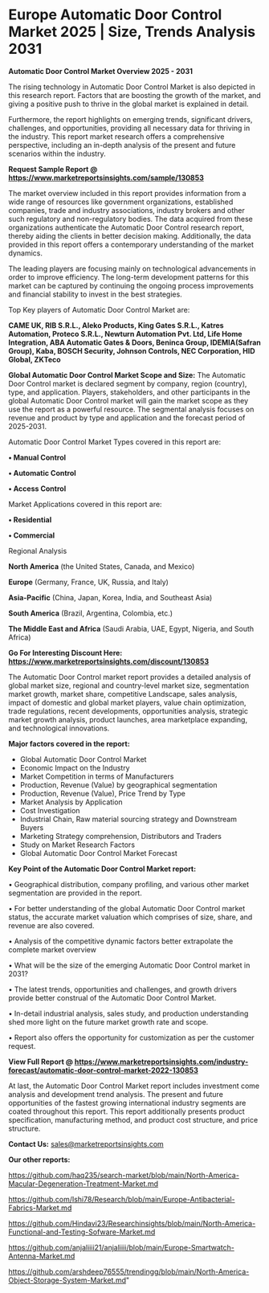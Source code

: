  # Europe Automatic Door Control Market 2025 | Size, Trends Analysis 2031

<Strong> Automatic Door Control Market Overview 2025 - 2031</strong>

The rising technology in Automatic Door Control Market is also depicted in this research report. Factors that are boosting the growth of the market, and giving a positive push to thrive in the global market is explained in detail.

Furthermore, the report highlights on emerging trends, significant drivers, challenges, and opportunities, providing all necessary data for thriving in the industry. This report market research offers a comprehensive perspective, including an in-depth analysis of the present and future scenarios within the industry.

<strong>Request Sample Report @ <a href=https://www.marketreportsinsights.com/sample/130853>https://www.marketreportsinsights.com/sample/130853</a></strong>

The market overview included in this report provides information from a wide range of resources like government organizations, established companies, trade and industry associations, industry brokers and other such regulatory and non-regulatory bodies. The data acquired from these organizations authenticate the Automatic Door Control research report, thereby aiding the clients in better decision making. Additionally, the data provided in this report offers a contemporary understanding of the market dynamics.

The leading players are focusing mainly on technological advancements in order to improve efficiency. The long-term development patterns for this market can be captured by continuing the ongoing process improvements and financial stability to invest in the best strategies.

Top Key players of Automatic Door Control Market are:

<strong>CAME UK, RIB S.R.L., Aleko Products, King Gates S.R.L., Katres Automation, Proteco S.R.L., Newturn Automation Pvt. Ltd, Life Home Integration, ABA Automatic Gates & Doors, Beninca Group, IDEMIA(Safran Group), Kaba, BOSCH Security, Johnson Controls, NEC Corporation, HID Global, ZKTeco</strong>

<strong><b>Global Automatic Door Control Market Scope and Size:</b></strong>
The Automatic Door Control market is declared segment by company, region (country), type, and application. Players, stakeholders, and other participants in the global Automatic Door Control market will gain the market scope as they use the report as a powerful resource. The segmental analysis focuses on revenue and product by type and application and the forecast period of 2025-2031.

Automatic Door Control Market Types covered in this report are:

<strong>• Manual Control

• Automatic Control

• Access Control</strong>

Market Applications covered in this report are:

<strong>• Residential

• Commercial</strong> 

Regional Analysis

<strong>North America</strong> (the United States, Canada, and Mexico)

<strong>Europe</strong> (Germany, France, UK, Russia, and Italy)

<strong>Asia-Pacific</strong> (China, Japan, Korea, India, and Southeast Asia)

<strong>South America</strong> (Brazil, Argentina, Colombia, etc.)

<strong>The Middle East and Africa</strong> (Saudi Arabia, UAE, Egypt, Nigeria, and South Africa)

<strong>Go For Interesting Discount Here: <a href=https://www.marketreportsinsights.com/discount/130853>https://www.marketreportsinsights.com/discount/130853</a></strong>

The Automatic Door Control market report provides a detailed analysis of global market size, regional and country-level market size, segmentation market growth, market share, competitive Landscape, sales analysis, impact of domestic and global market players, value chain optimization, trade regulations, recent developments, opportunities analysis, strategic market growth analysis, product launches, area marketplace expanding, and technological innovations.

<strong><b>Major factors covered in the report:</b></strong>
<ul>
  <li>Global Automatic Door Control Market </li>
  <li>Economic Impact on the Industry</li>
  <li>Market Competition in terms of Manufacturers</li>
  <li>Production, Revenue (Value) by geographical segmentation</li>
  <li>Production, Revenue (Value), Price Trend by Type</li>
  <li>Market Analysis by Application</li>
  <li>Cost Investigation</li>
  <li>Industrial Chain, Raw material sourcing strategy and Downstream Buyers</li>
  <li>Marketing Strategy comprehension, Distributors and Traders</li>
  <li>Study on Market Research Factors</li>
  <li>Global Automatic Door Control Market Forecast</li>
</ul>

<strong><b>Key Point of the Automatic Door Control Market report:</b></strong>

• Geographical distribution, company profiling, and various other market segmentation are provided in the report.

• For better understanding of the global Automatic Door Control market status, the accurate market valuation which comprises of size, share, and revenue are also covered.

• Analysis of the competitive dynamic factors better extrapolate the complete market overview

• What will be the size of the emerging Automatic Door Control market in 2031?

• The latest trends, opportunities and challenges, and growth drivers provide better construal of the Automatic Door Control Market.

• In-detail industrial analysis, sales study, and production understanding shed more light on the future market growth rate and scope.

• Report also offers the opportunity for customization as per the customer request.

<strong><b>View Full Report @ <a href=https://www.marketreportsinsights.com/industry-forecast/automatic-door-control-market-2022-130853>https://www.marketreportsinsights.com/industry-forecast/automatic-door-control-market-2022-130853</a></b></strong>


At last, the Automatic Door Control Market report includes investment come analysis and development trend analysis. The present and future opportunities of the fastest growing international industry segments are coated throughout this report. This report additionally presents product specification, manufacturing method, and product cost structure, and price structure.

<strong>Contact Us:</strong>
sales@marketreportsinsights.com

<strong>Our other reports:</strong>

<a href=https://github.com/haq235/search-market/blob/main/North-America-Macular-Degeneration-Treatment-Market.md>https://github.com/haq235/search-market/blob/main/North-America-Macular-Degeneration-Treatment-Market.md</a>

<a href=https://github.com/Ishi78/Research/blob/main/Europe-Antibacterial-Fabrics-Market.md>https://github.com/Ishi78/Research/blob/main/Europe-Antibacterial-Fabrics-Market.md</a>

<a href=https://github.com/Hindavi23/Researchinsights/blob/main/North-America-Functional-and-Testing-Sofware-Market.md>https://github.com/Hindavi23/Researchinsights/blob/main/North-America-Functional-and-Testing-Sofware-Market.md</a>

<a href=https://github.com/anjaliiii21/anjaliiii/blob/main/Europe-Smartwatch-Antenna-Market.md>https://github.com/anjaliiii21/anjaliiii/blob/main/Europe-Smartwatch-Antenna-Market.md</a>

<a href=https://github.com/arshdeep76555/trendingg/blob/main/North-America-Object-Storage-System-Market.md>https://github.com/arshdeep76555/trendingg/blob/main/North-America-Object-Storage-System-Market.md</a>"
